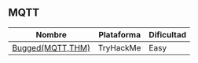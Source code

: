 ## MQTT
| Nombre | Plataforma | Dificultad |
| --- | --- | --- |
| [Bugged(MQTT,THM)](TryHackMe/Labs/Bugged(MQTT,THM).md) | TryHackMe | Easy |